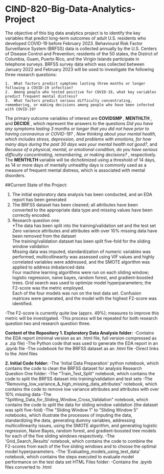 # CIND-820-Big-Data-Analytics-Project

The objective of this big data analytics project is to identify the key variables that predict long-term outcomes of adult U.S. residents who developed COVID-19 before February 2023. Behavioural Risk Factor Surveillance System (BRFSS) data is collected annually by the U.S. Centers of Disease Control and Prevention; residents of the 50 states, the District of Columbia, Guam, Puerto Rico, and the Virigin Islands participate in telephone surveys. BRFSS survey data which was collected between January 2022 and February 2023 will be used to investigate the following three research questions:  

    1.	What factors predict symptoms lasting three months or longer following a COVID-19 infection? 
    2.	Among people who tested positive for COVID-19, what key variables predict frequent mental distress? 
    3.	What factors predict serious difficulty concentrating, remembering, or making decisions among people who have been infected with COVID-19? 

The primary outcome variables of interest are <b> COVIDSMP </b>, <b> MENTHLTH </b>, and <b> DECIDE </b>, which represent the answers to the questions <i>Did you have any symptoms lasting 3 months or longer that you did not have prior to having coronavirus or COVID-19? </i>, <i>Now thinking about your mental health, which includes stress, depression, and problems with emotions, for how many days during the past 30 days was your mental health not good?</i>, and <i> Because of a physical, mental, or emotional condition, do you have serious difficulty concentrating, remembering, or making decisions? </i>, respectively. The <b> MENTHLTH </b> variable will be dichotimized using a threshold of 14 days, as 14 or more days of mentally unhealthy days is commonly used as a measure of frequent mental distress, which is associated with mental disorders. 

##Current State of the Project: 
1. The initial exploratory data analysis has been conducted, and an EDA report has been generated
2. The BRFSS dataset has been cleaned; all attributes have been converted to the appropriate data type and missing values have been correctly encoded.
3. Research question one:
   <br> *The data has been split into the training/validation set and the test set 
   <br>Zero variance attributes and attributes with over 10% missing data have been removed from the dataset 
   <br>The training/validation dataset has been split five-fold for the sliding window validation 
   <br>Missing data was imputed, standardization of numeric variables was performed, multicollinearity was assessed using VIF values and highly correlated variables were addressed, and the SMOTE algorithm was applied to address imbalanced
    data 
   <br>Four machine learning algorithms were run on each sliding window; logistic regression, naive bayes, random forest, and gradient-boosted trees. Grid search was used to optimize model hyperparameters; the F2-score was the metric
    employed. 
   <br>Each of the four models was run on the test data set. Confusion matrices were generated, and the model with the highest F2-score was identified. 

-The F2-score is currently quite low (apprx. 49%); measures to improve this metric will be investigated. 
-This process will be repeated for both research question two and research question three. 

<b>Content of the Repository </b>
<b>1. Exploratory Data Analysis folder:</b>
    -Contains the EDA report (minimal version as an .html file, full version compressed as a .zip file)
    -The Python code that was used to generate the EDA report in an .ipynb file 
    -The codebook for the BRFSS dataset as an .html file 
    -Direct links to the .html files 

<b>2. Initial Code folder:</b>
   -The 'Initial Data Preparation' python notebook, which contains the code to clean the BRFSS dataset for analysis 
    Research Question One folder:
        -The "Train_Test_Split" notebook, which contains the code to split the BRFSS dataset into training/validation and test sets 
        -The "Removing_low_variance_&_high_missing_data_attributes" notebook, which contains the code to remove low variance attributes and attributes with over 10% missing data 
        -The "Splitting_Data_for_Sliding_Window_Cross_Validation" notebook, which contains the code to split the data for sliding window validation (the dataset was split five-fold)
        -The "Sliding Window 1" to "Sliding Window 5" notebooks, which illustrate the processes of imputing the data, standardizing the data, generating dummy variables, addressing multicollinearity issues, using the SMOTE algorithm, and
           generating logistic regression, Naive Bayes, random forest, and gradient-boosted tree models for each of the five sliding windows respectively. 
        -The 'Grid_Search_Results' notebook, which contains the code to combine the F2-scores from each of the five sliding windows and to choose the optimal model hyperparameters. 
        -The 'Evaluating_models_using_test_data' notebook, which contains the steps executed to evaluate model performance on the test data set 
    HTML Files folder:
        -Contains the .ipynb files converted to .html 



